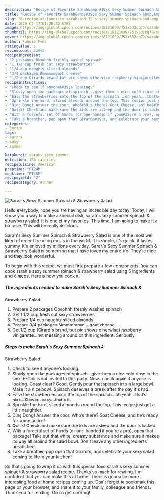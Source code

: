 ```yaml
---
description: "Recipe of Favorite Sarah&amp;#39;s Sexy Summer Spinach &amp;amp;  Strawberry Salad"
title: "Recipe of Favorite Sarah&amp;#39;s Sexy Summer Spinach &amp;amp;  Strawberry Salad"
slug: 30-recipe-of-favorite-sarah-and-39-s-sexy-summer-spinach-and-amp-strawberry-salad
date: 2020-07-17T01:20:32.570Z
image: https://img-global.cpcdn.com/recipes/18121699/751x532cq70/sarahs-sexy-summer-spinach-strawberry-salad-recipe-main-photo.jpg
thumbnail: https://img-global.cpcdn.com/recipes/18121699/751x532cq70/sarahs-sexy-summer-spinach-strawberry-salad-recipe-main-photo.jpg
cover: https://img-global.cpcdn.com/recipes/18121699/751x532cq70/sarahs-sexy-summer-spinach-strawberry-salad-recipe-main-photo.jpg
author: Fannie Pena
ratingvalue: 5
reviewcount: 23962
recipeingredient:
- "2 packages Oooohhh freshly washed spinach"
- "1 1/2 cup fresh cut sexy strawberries"
- "1/4 cup naughty sliced almonds"
- "3/4 packages Mmmmmmmgoat cheese"
- "1/2 cup Girards brand but pic shows otherwise raspberry vinigarettenot messing around on this ingredient Seriously"
recipeinstructions:
- "Check to see if anyone&#39;s looking."
- "Slowly open the packages of spinach...give them a nice cold rinse in the sink. E-Coli is not invited to this party. Now...check again if anyone is looking. Coast clear? Good. Gently pour that spinach into a large bowl. Make it a nice bowl. Spinach deserves a break after the day it&#39;s had."
- "Ease the strawberries onto the top of the spinach...oh yeah...that&#39;s nice...Slower...easy...that&#39;s it."
- "Sprinkle the hard, sliced almonds around the top. This recipe just got a little naughtier."
- "Ding Dong! Answer the door. Who&#39;s there? Goat Cheese, and he&#39;s ready for some action!"
- "Quick! Check and make sure the kids are asleep and the door is locked."
- "With a forceful set of hands (or one-handed if you&#39;re a pro), open that package! Take out that white, creamy substance and make sure it makes its way all around the salad bowl. Don&#39;t leave any other ingredients unsatisfied."
- "Take a breather, pop open that Girard&#39;s, and celebrate your sexy salad coming to life in your kitchen!"
categories:
- Recipe
tags:
- sarahs
- sexy
- summer

katakunci: sarahs sexy summer 
nutrition: 183 calories
recipecuisine: American
preptime: "PT24M"
cooktime: "PT40M"
recipeyield: "2"
recipecategory: Dinner

---
```



![Sarah&#39;s Sexy Summer Spinach &amp; 
Strawberry Salad](https://img-global.cpcdn.com/recipes/18121699/751x532cq70/sarahs-sexy-summer-spinach-strawberry-salad-recipe-main-photo.jpg)

Hello everybody, hope you are having an incredible day today. Today, I will show you a way to make a special dish, sarah&#39;s sexy summer spinach &amp; 
strawberry salad. It is one of my favorites. This time, I am going to make it a bit tasty. This will be really delicious.

Sarah&#39;s Sexy Summer Spinach &amp; 
Strawberry Salad is one of the most well liked of recent trending meals in the world. It is simple, it's quick, it tastes yummy. It's enjoyed by millions every day. Sarah&#39;s Sexy Summer Spinach &amp; 
Strawberry Salad is something that I have loved my entire life. They're nice and they look wonderful.




To begin with this recipe, we must first prepare a few components. You can cook sarah&#39;s sexy summer spinach &amp; 
strawberry salad using 5 ingredients and 8 steps. Here is how you cook it.

<!--inarticleads1-->

##### The ingredients needed to make Sarah&#39;s Sexy Summer Spinach &amp; 
Strawberry Salad:

1. Prepare 2 packages Oooohhh freshly washed spinach
1. Get 1 1/2 cup fresh cut sexy strawberries
1. Prepare 1/4 cup naughty sliced almonds
1. Prepare 3/4 packages Mmmmmmm....goat cheese
1. Get 1/2 cup (Girard&#39;s brand, but pic shows otherwise) raspberry vinigarette...not messing around on this ingredient. Seriously.




<!--inarticleads2-->

##### Steps to make Sarah&#39;s Sexy Summer Spinach &amp; 
Strawberry Salad:

1. Check to see if anyone&#39;s looking.
1. Slowly open the packages of spinach...give them a nice cold rinse in the sink. E-Coli is not invited to this party. Now...check again if anyone is looking. Coast clear? Good. Gently pour that spinach into a large bowl. Make it a nice bowl. Spinach deserves a break after the day it&#39;s had.
1. Ease the strawberries onto the top of the spinach...oh yeah...that&#39;s nice...Slower...easy...that&#39;s it.
1. Sprinkle the hard, sliced almonds around the top. This recipe just got a little naughtier.
1. Ding Dong! Answer the door. Who&#39;s there? Goat Cheese, and he&#39;s ready for some action!
1. Quick! Check and make sure the kids are asleep and the door is locked.
1. With a forceful set of hands (or one-handed if you&#39;re a pro), open that package! Take out that white, creamy substance and make sure it makes its way all around the salad bowl. Don&#39;t leave any other ingredients unsatisfied.
1. Take a breather, pop open that Girard&#39;s, and celebrate your sexy salad coming to life in your kitchen!




So that's going to wrap it up with this special food sarah&#39;s sexy summer spinach &amp; 
strawberry salad recipe. Thanks so much for reading. I'm confident that you can make this at home. There is gonna be more interesting food at home recipes coming up. Don't forget to bookmark this page on your browser, and share it to your family, colleague and friends. Thank you for reading. Go on get cooking!
